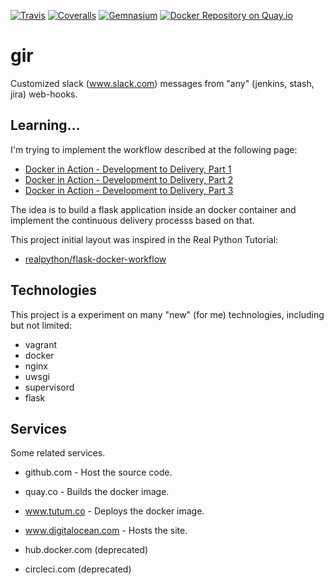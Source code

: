 [![Travis](https://img.shields.io/travis/Kaniabi/gir.svg)](https://circleci.com/gh/Kaniabi/gir)
[![Coveralls](https://img.shields.io/coveralls/Kaniabi/gir.svg)](https://coveralls.io/r/Kaniabi/gir)
[![Gemnasium](https://img.shields.io/gemnasium/Kaniabi/gir.svg)](https://gemnasium.com/Kaniabi/gir)
[![Docker Repository on Quay.io](https://quay.io/repository/kaniabi/gir/status "Docker Repository on Quay.io")](https://quay.io/repository/kaniabi/gir)

# gir
Customized slack (www.slack.com) messages from "any" (jenkins, stash, jira) web-hooks.

## Learning...

I'm trying to implement the workflow described at the following page:
* [Docker in Action - Development to Delivery, Part 1](https://blog.rainforestqa.com/2014-11-19-docker-in-action-from-deployment-to-delivery-part-1-local-docker-setup/)
* [Docker in Action - Development to Delivery, Part 2](https://blog.rainforestqa.com/2014-12-08-docker-in-action-from-deployment-to-delivery-part-2-continuous-integration/)
* [Docker in Action - Development to Delivery, Part 3](https://blog.rainforestqa.com/2015-01-15-docker-in-action-from-deployment-to-delivery-part-3-continuous-delivery/)

The idea is to build a flask application inside an docker container and implement the continuous delivery processs based on that.

This project initial layout was inspired in the Real Python Tutorial:
* [realpython/flask-docker-workflow](https://github.com/realpython/flask-docker-workflow)


## Technologies

This project is a experiment on many "new" (for me) technologies, including but not limited:

* vagrant
* docker
* nginx
* uwsgi
* supervisord
* flask

## Services

Some related services.

* github.com - Host the source code.
* quay.co - Builds the docker image.
* www.tutum.co - Deploys the docker image.
* www.digitalocean.com - Hosts the site.

* hub.docker.com (deprecated)
* circleci.com (deprecated)


